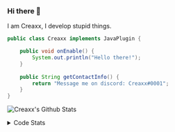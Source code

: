 ### Hi there 👋

I am Creaxx, I develop stupid things. 

```java
public class Creaxx implements JavaPlugin {

    public void onEnable() {
        System.out.println("Hello there!");
    }
    
    public String getContactInfo() {
        return "Message me on discord: Creaxx#0001";
    }
}
```

![Creaxx's Github Stats](https://github-readme-stats.vercel.app/api?username=CreaxxOG&show_icons=true&theme=dark&count_private=true)

<details>
  <summary>Code Stats</summary>

<!--START_SECTION:waka-->
![Code Time](http://img.shields.io/badge/Code%20Time-1%2C194%20hrs%2012%20mins-blue)

![Lines of code](https://img.shields.io/badge/From%20Hello%20World%20I%27ve%20Written-560.0%20thousand%20lines%20of%20code-blue)

**🐱 My GitHub Data** 

> 📦 66.3 kB Used in GitHub's Storage 
 > 
> 🏆 1,224 Contributions in the Year 2023
 > 
> 🚫 Not Opted to Hire
 > 
> 📜 4 Public Repositories 
 > 
> 🔑 2 Private Repositories 
 > 
**I'm an Early 🐤** 

```text
🌞 Morning                294 commits         ██░░░░░░░░░░░░░░░░░░░░░░░   07.34 % 
🌆 Daytime                1736 commits        ███████████░░░░░░░░░░░░░░   43.32 % 
🌃 Evening                1921 commits        ████████████░░░░░░░░░░░░░   47.94 % 
🌙 Night                  56 commits          ░░░░░░░░░░░░░░░░░░░░░░░░░   01.40 % 
```
📅 **I'm Most Productive on Saturday** 

```text
Monday                   472 commits         ███░░░░░░░░░░░░░░░░░░░░░░   11.78 % 
Tuesday                  531 commits         ███░░░░░░░░░░░░░░░░░░░░░░   13.25 % 
Wednesday                572 commits         ████░░░░░░░░░░░░░░░░░░░░░   14.28 % 
Thursday                 636 commits         ████░░░░░░░░░░░░░░░░░░░░░   15.87 % 
Friday                   363 commits         ██░░░░░░░░░░░░░░░░░░░░░░░   09.06 % 
Saturday                 757 commits         █████░░░░░░░░░░░░░░░░░░░░   18.89 % 
Sunday                   676 commits         ████░░░░░░░░░░░░░░░░░░░░░   16.87 % 
```


📊 **This Week I Spent My Time On** 

```text
💬 Programming Languages: 
Java                     24 hrs 6 mins       ███████████████████████░░   92.39 % 
XML                      52 mins             █░░░░░░░░░░░░░░░░░░░░░░░░   03.32 % 
JSON                     36 mins             █░░░░░░░░░░░░░░░░░░░░░░░░   02.35 % 
textmate                 14 mins             ░░░░░░░░░░░░░░░░░░░░░░░░░   00.92 % 
YAML                     11 mins             ░░░░░░░░░░░░░░░░░░░░░░░░░   00.74 % 

🔥 Editors: 
IntelliJ                 26 hrs 5 mins       █████████████████████████   100.00 % 
```

**I Mostly Code in Java** 

```text
Java                     57 repos            ████████████████████░░░░░   81.43 % 
Kotlin                   8 repos             ███░░░░░░░░░░░░░░░░░░░░░░   11.43 % 
CSS                      2 repos             █░░░░░░░░░░░░░░░░░░░░░░░░   02.86 % 
TypeScript               2 repos             █░░░░░░░░░░░░░░░░░░░░░░░░   02.86 % 
EJS                      1 repo              ░░░░░░░░░░░░░░░░░░░░░░░░░   01.43 % 
```




 Last Updated on 14/04/2023 18:23:24 UTC
<!--END_SECTION:waka-->
</details>
